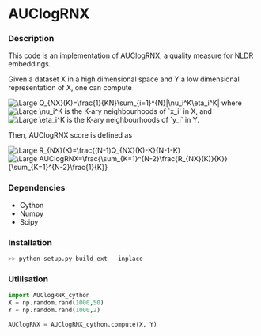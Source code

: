 # AUClogRNX

### Description

This code is an implementation of AUClogRNX, a quality measure for NLDR embeddings.

Given a dataset X in a high dimensional space and Y a low dimensional representation of X, one can compute

<img src="https://latex.codecogs.com/svg.latex?\Large&space;Q_{NX}(K)=\frac{1}{KN}\sum_{i=1}^{N}|\nu_i^K\eta_i^K|" title="\Large Q_{NX}(K)=\frac{1}{KN}\sum_{i=1}^{N}|\nu_i^K\eta_i^K|" />
where 
<img src="https://latex.codecogs.com/svg.latex?\Large&space;\nu_i^K" title="\Large \nu_i^K" />
is the K-ary neighbourhoods of `x_i` in X, and 
<img src="https://latex.codecogs.com/svg.latex?\Large&space;\eta_i^K" title="\Large \eta_i^K" />
is the K-ary neighbourhoods of `y_i` in Y.

Then, AUClogRNX score is defined as

<img src="https://latex.codecogs.com/svg.latex?\Large&space;R_{NX}(K)=\frac{(N-1)Q_{NX}(K)-K}{N-1-K}" title="\Large R_{NX}(K)=\frac{(N-1)Q_{NX}(K)-K}{N-1-K}" />
<img src="https://latex.codecogs.com/svg.latex?\Large&space;AUClogRNX=\frac{\sum_{K=1}^{N-2}\frac{R_{NX}(K)}{K}}{\sum_{K=1}^{N-2}\frac{1}{K}}" title="\Large AUClogRNX=\frac{\sum_{K=1}^{N-2}\frac{R_{NX}(K)}{K}}{\sum_{K=1}^{N-2}\frac{1}{K}}" />

### Dependencies

* Cython
* Numpy
* Scipy

### Installation

```python
>> python setup.py build_ext --inplace
```

### Utilisation

```python
import AUClogRNX_cython
X = np.random.rand(1000,50)
Y = np.random.rand(1000,2)

AUClogRNX = AUClogRNX_cython.compute(X, Y)
```
